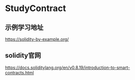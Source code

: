 # StudyContract

## 示例学习地址
https://solidity-by-example.org/

## solidity官网
https://docs.soliditylang.org/en/v0.8.19/introduction-to-smart-contracts.html